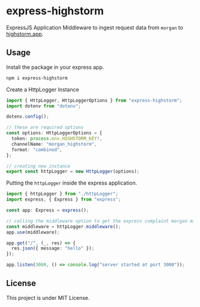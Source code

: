 # express-highstorm

ExpressJS Application Middleware to ingest request data from `morgan` to [highstorm.app](https://highstorm.app).

## Usage

Install the package in your express app.

```bash
npm i express-highstorm
```

Create a HttpLogger Instance

```ts
import { HttpLogger, HttpLoggerOptions } from "express-highstorm";
import dotenv from "dotenv";

dotenv.config();

// these are required options
const options: HttpLoggerOptions = {
  token: process.env.HIGHSTORM_KEY!,
  channelName: "morgan_highstorm",
  format: "combined",
};

// creating new instance
export const httpLogger = new HttpLogger(options);
```

Putting the `httpLogger` inside the express application.

```ts
import { httpLogger } from "./httpLogger";
import express, { Express } from "express";

const app: Express = express();

// calling the middleware option to get the express complaint morgan middleware
const middleware = httpLogger.middleware();
app.use(middleware);

app.get("/", (_, res) => {
  res.json({ message: "hello" });
});

app.listen(3000, () => console.log("server started at port 3000"));
```

## License

This project is under MIT License.
